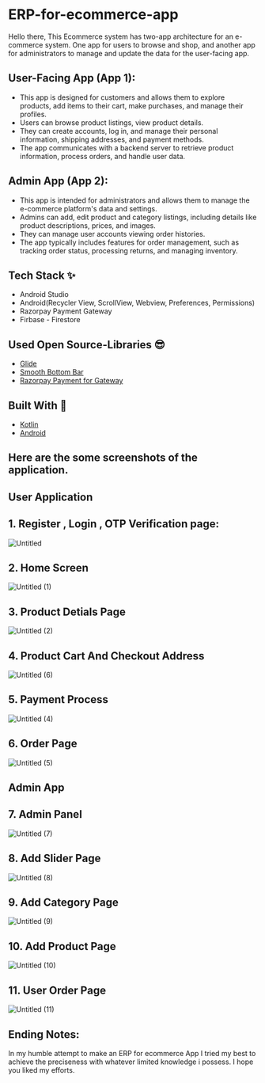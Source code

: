 # ERP-for-ecommerce-app

Hello there, This Ecommerce system has two-app architecture for an e-commerce system. 
One app for users to browse and shop, and another app for administrators to manage and update the data for the user-facing app.

## User-Facing App (App 1):
- This app is designed for customers and allows them to explore products, add items to their cart, make purchases, and manage their profiles.
- Users can browse product listings, view product details.
- They can create accounts, log in, and manage their personal information, shipping addresses, and payment methods.
- The app communicates with a backend server to retrieve product information, process orders, and handle user data.

## Admin App (App 2):

- This app is intended for administrators and allows them to manage the e-commerce platform's data and settings.
- Admins can add, edit product and category listings, including details like product descriptions, prices, and images.
- They can manage user accounts viewing order histories.
- The app typically includes features for order management, such as tracking order status, processing returns, and managing inventory.

## Tech Stack ✨
- Android Studio
- Android(Recycler View, ScrollView, Webview, Preferences, Permissions)
- Razorpay Payment Gateway
- Firbase - Firestore

## Used Open Source-Libraries 😎
- [Glide](https://github.com/bumptech/glide)
- [Smooth Bottom Bar](https://github.com/ibrahimsn98/SmoothBottomBar)
- [Razorpay Payment for Gateway](https://razorpay.com/docs/payment-gateway/android-integration/standard)

## Built With 🚀

- [Kotlin](https://kotlinlang.org/)
- [Android](https://www.android.com/intl/en_in/)

## Here are the some screenshots of the application.
## User Application 

## 1. Register , Login , OTP Verification page:

![Untitled](https://github.com/abhichauhan12/ERP-for-ecommerce-app/assets/32174122/d455d766-bd82-4423-bb05-2096e0d1376b)


##
## 2. Home Screen

![Untitled (1)](https://github.com/abhichauhan12/ERP-for-ecommerce-app/assets/32174122/e6dc7483-8c57-480c-b7da-0b95b53790b7)


##
## 3. Product Detials Page 

![Untitled (2)](https://github.com/abhichauhan12/ERP-for-ecommerce-app/assets/32174122/f29d9c98-d6bb-4f17-b8b5-6ca2c63be9f3)


##
## 4. Product Cart And Checkout Address 
![Untitled (6)](https://github.com/abhichauhan12/ERP-for-ecommerce-app/assets/32174122/9851fb51-da1f-437b-9645-ea58813823a4)


##
## 5. Payment Process

![Untitled (4)](https://github.com/abhichauhan12/ERP-for-ecommerce-app/assets/32174122/1b805fdc-95ad-46f8-ba26-1da64b359ee4)


##
## 6. Order Page
![Untitled (5)](https://github.com/abhichauhan12/ERP-for-ecommerce-app/assets/32174122/6c463ddb-9201-44e5-9b45-e1c7dab7e12f)



##

## Admin App

## 7. Admin Panel

![Untitled (7)](https://github.com/abhichauhan12/ERP-for-ecommerce-app/assets/32174122/51800518-0314-4cfb-9085-a3595c43e0ae)


##
## 8. Add Slider Page
![Untitled (8)](https://github.com/abhichauhan12/ERP-for-ecommerce-app/assets/32174122/d0ac1031-c994-4882-adc3-fa0a7e3a8410)



##
## 9. Add Category Page

![Untitled (9)](https://github.com/abhichauhan12/ERP-for-ecommerce-app/assets/32174122/2a1f0d27-4007-4d1a-bffb-5a3513e1661b)


##
## 10. Add Product Page

![Untitled (10)](https://github.com/abhichauhan12/ERP-for-ecommerce-app/assets/32174122/1342383a-dfbc-46f6-a2e3-aaf765eb6cdd)



##

## 11.  User Order Page

![Untitled (11)](https://github.com/abhichauhan12/ERP-for-ecommerce-app/assets/32174122/3f059761-04e6-4390-a6a0-6c630dbbddad)


##

## Ending Notes:
In my humble attempt to make an ERP for ecommerce App I tried my best to achieve the preciseness with whatever limited knowledge i possess. I hope you liked my efforts.



